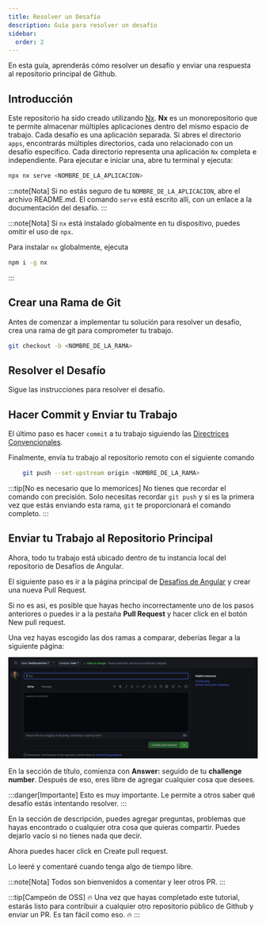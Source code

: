 ```yaml
---
title: Resolver un Desafío
description: Guía para resolver un desafío
sidebar:
  order: 2
---
```


En esta guía, aprenderás cómo resolver un desafío y enviar una respuesta al repositorio principal de Github.

## Introducción

Este repositorio ha sido creado utilizando [Nx](https://nx.dev/getting-started/intro). <b>Nx</b> es un monorepositorio que te permite almacenar múltiples aplicaciones dentro del mismo espacio de trabajo. Cada desafío es una aplicación separada. Si abres el directorio `apps`, encontrarás múltiples directorios, cada uno relacionado con un desafío específico. Cada directorio representa una aplicación `Nx` completa e independiente. Para ejecutar e iniciar una, abre tu terminal y ejecuta:

```bash
npx nx serve <NOMBRE_DE_LA_APLICACION>
```

:::note[Nota]
Si no estás seguro de tu `NOMBRE_DE_LA_APLICACION`, abre el archivo README.md. El comando `serve` está escrito allí, con un enlace a la documentación del desafío.
:::

:::note[Nota]
Si `nx` está instalado globalmente en tu dispositivo, puedes omitir el uso de `npx`.

Para instalar `nx` globalmente, ejecuta

```bash
npm i -g nx
```

:::

## Crear una Rama de Git

Antes de comenzar a implementar tu solución para resolver un desafío, crea una rama de git para comprometer tu trabajo.

```bash
git checkout -b <NOMBRE_DE_LA_RAMA>
```

## Resolver el Desafío

Sigue las instrucciones para resolver el desafío.

## Hacer Commit y Enviar tu Trabajo

El último paso es hacer `commit` a tu trabajo siguiendo las [Directrices Convencionales](https://www.conventionalcommits.org/en/v1.0.0/).

Finalmente, envía tu trabajo al repositorio remoto con el siguiente comando

```bash
    git push --set-upstream origin <NOMBRE_DE_LA_RAMA>
```

:::tip[No es necesario que lo memorices]
No tienes que recordar el comando con precisión. Solo necesitas recordar `git push` y si es la primera vez que estás enviando esta rama, `git` te proporcionará el comando completo.
:::

## Enviar tu Trabajo al Repositorio Principal

Ahora, todo tu trabajo está ubicado dentro de tu instancia local del repositorio de Desafíos de Angular.

El siguiente paso es ir a la página principal de [Desafíos de Angular](https://github.com/tomalaforge/angular-challenges) y crear una nueva Pull Request.

Si no es asi, es posible que hayas hecho incorrectamente uno de los pasos anteriores o puedes ir a la pestaña <b>Pull Request</b> y hacer click en el botón <span class="github-success-btn">New pull request</span>.

Una vez hayas escogido las dos ramas a comparar, deberías llegar a la siguiente página:

![Vista de nuevo pull request](../../../../assets/new-pull-request.png)

En la sección de título, comienza con <b>Answer:</b> seguido de tu <b>challenge number</b>. Después de eso, eres libre de agregar cualquier cosa que desees.

:::danger[Importante]
Esto es muy importante. Le permite a otros saber qué desafío estás intentando resolver.
:::

En la sección de descripción, puedes agregar preguntas, problemas que hayas encontrado o cualquier otra cosa que quieras compartir. Puedes dejarlo vacío si no tienes nada que decir.

Ahora puedes hacer click en <span class="github-success-btn">Create pull request</span>.

Lo leeré y comentaré cuando tenga algo de tiempo libre.

:::note[Nota]
Todos son bienvenidos a comentar y leer otros PR.
:::

:::tip[Campeón de OSS]
🔥 Una vez que hayas completado este tutorial, estarás listo para contribuir a cualquier otro repositorio público de Github y enviar un PR. Es tan fácil como eso. 🔥
:::
